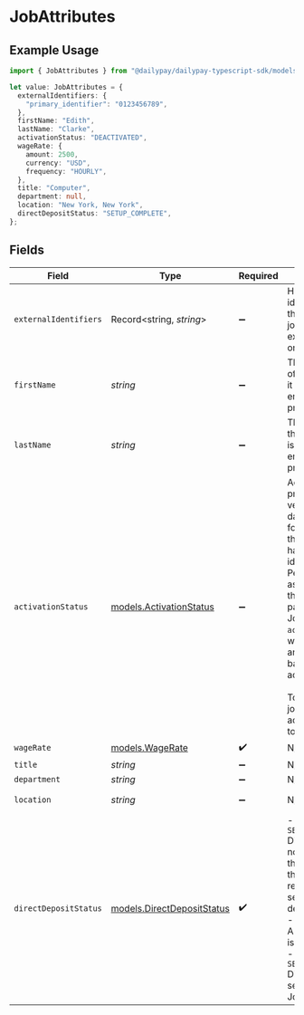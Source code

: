 # JobAttributes

## Example Usage

```typescript
import { JobAttributes } from "@dailypay/dailypay-typescript-sdk/models";

let value: JobAttributes = {
  externalIdentifiers: {
    "primary_identifier": "0123456789",
  },
  firstName: "Edith",
  lastName: "Clarke",
  activationStatus: "DEACTIVATED",
  wageRate: {
    amount: 2500,
    currency: "USD",
    frequency: "HOURLY",
  },
  title: "Computer",
  department: null,
  location: "New York, New York",
  directDepositStatus: "SETUP_COMPLETE",
};
```

## Fields

| Field                                                                                                                                                                                                                                                                                                                             | Type                                                                                                                                                                                                                                                                                                                              | Required                                                                                                                                                                                                                                                                                                                          | Description                                                                                                                                                                                                                                                                                                                       | Example                                                                                                                                                                                                                                                                                                                           |
| --------------------------------------------------------------------------------------------------------------------------------------------------------------------------------------------------------------------------------------------------------------------------------------------------------------------------------- | --------------------------------------------------------------------------------------------------------------------------------------------------------------------------------------------------------------------------------------------------------------------------------------------------------------------------------- | --------------------------------------------------------------------------------------------------------------------------------------------------------------------------------------------------------------------------------------------------------------------------------------------------------------------------------- | --------------------------------------------------------------------------------------------------------------------------------------------------------------------------------------------------------------------------------------------------------------------------------------------------------------------------------- | --------------------------------------------------------------------------------------------------------------------------------------------------------------------------------------------------------------------------------------------------------------------------------------------------------------------------------- |
| `externalIdentifiers`                                                                                                                                                                                                                                                                                                             | Record<string, *string*>                                                                                                                                                                                                                                                                                                          | :heavy_minus_sign:                                                                                                                                                                                                                                                                                                                | Holds unique identifiers for the employee or job defined by external organizations.                                                                                                                                                                                                                                               | {<br/>"primary_identifier": "0123456789"<br/>}                                                                                                                                                                                                                                                                                    |
| `firstName`                                                                                                                                                                                                                                                                                                                       | *string*                                                                                                                                                                                                                                                                                                                          | :heavy_minus_sign:                                                                                                                                                                                                                                                                                                                | The first name of the person as it is listed in their employee profile.                                                                                                                                                                                                                                                           | Edith                                                                                                                                                                                                                                                                                                                             |
| `lastName`                                                                                                                                                                                                                                                                                                                        | *string*                                                                                                                                                                                                                                                                                                                          | :heavy_minus_sign:                                                                                                                                                                                                                                                                                                                | The last name of the person as it is listed in their employee profile.                                                                                                                                                                                                                                                            | Clarke                                                                                                                                                                                                                                                                                                                            |
| `activationStatus`                                                                                                                                                                                                                                                                                                                | [models.ActivationStatus](../models/activationstatus.md)                                                                                                                                                                                                                                                                          | :heavy_minus_sign:                                                                                                                                                                                                                                                                                                                | Activation is the process of verifying that data is available for a Job,  and that a person has verified their identity as the Person associated with the Job. Only paychecks from Jobs with `activated` status will contribute to an earnings balance account.<br/><br/>To deactivate a job, update activation_status to `DEACTIVATED`.<br/> | DEACTIVATED                                                                                                                                                                                                                                                                                                                       |
| `wageRate`                                                                                                                                                                                                                                                                                                                        | [models.WageRate](../models/wagerate.md)                                                                                                                                                                                                                                                                                          | :heavy_check_mark:                                                                                                                                                                                                                                                                                                                | N/A                                                                                                                                                                                                                                                                                                                               |                                                                                                                                                                                                                                                                                                                                   |
| `title`                                                                                                                                                                                                                                                                                                                           | *string*                                                                                                                                                                                                                                                                                                                          | :heavy_minus_sign:                                                                                                                                                                                                                                                                                                                | N/A                                                                                                                                                                                                                                                                                                                               | Computer                                                                                                                                                                                                                                                                                                                          |
| `department`                                                                                                                                                                                                                                                                                                                      | *string*                                                                                                                                                                                                                                                                                                                          | :heavy_minus_sign:                                                                                                                                                                                                                                                                                                                | N/A                                                                                                                                                                                                                                                                                                                               | <nil>                                                                                                                                                                                                                                                                                                                             |
| `location`                                                                                                                                                                                                                                                                                                                        | *string*                                                                                                                                                                                                                                                                                                                          | :heavy_minus_sign:                                                                                                                                                                                                                                                                                                                | N/A                                                                                                                                                                                                                                                                                                                               | New York, New York                                                                                                                                                                                                                                                                                                                |
| `directDepositStatus`                                                                                                                                                                                                                                                                                                             | [models.DirectDepositStatus](../models/directdepositstatus.md)                                                                                                                                                                                                                                                                    | :heavy_check_mark:                                                                                                                                                                                                                                                                                                                | - `SETUP_REQUIRED` Direct deposit is not set up for this Job. Update this resource's relationships to set up direct deposit.<br/>- `SETUP_PENDING` A system action is still pending.<br/>- `SETUP_COMPLETE` Direct deposit is set up for this Job.<br/>                                                                           | SETUP_COMPLETE                                                                                                                                                                                                                                                                                                                    |